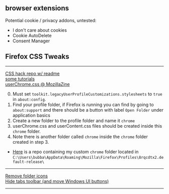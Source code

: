 ## browser extensions

Potential cookie / privacy addons, untested:
- I don't care about cookies
- Cookie AutoDelete
- Consent Manager

## Firefox CSS Tweaks

---

[CSS hack repo w/ readme](https://github.com/MrOtherGuy/firefox-csshacks) \
[some tutorials](http://forums.mozillazine.org/viewtopic.php?p=3519925#p3519925) \
[userChrome.css @ MozillaZine](http://kb.mozillazine.org/UserChrome.css)

0. Must set `toolkit.legacyUserProfileCustomizations.stylesheets` to `true` in `about:config`.
1. Find your profile folder, if Firefox is running you can find by going to `about:support` and there should be a button with label `Open Folder` under application basics
2. Create a new folder to the profile folder and name it `chrome`
3. userChrome.css and userContent.css files should be created inside this `chrome` folder.
4. Note there is another folder called `chrome` inside the `chrome` folder created in step 3.

- [Here](https://github.com/bubbavox/firefox-css-tweaks) is a repo containing my custom `chrome` folder located in `C:\Users\bubba\AppData\Roaming\Mozilla\Firefox\Profiles\8rqcdtx2.default-release\`


---

[Remove folder icons](https://support.mozilla.org/en-US/questions/1226362) \
[Hide tabs toolbar (and move Windows UI buttons)](https://github.com/piroor/treestyletab/wiki/Code-snippets-for-custom-style-rules#hide-horizontal-tabs-at-the-top-of-the-window-1349-1672-2147)

---
